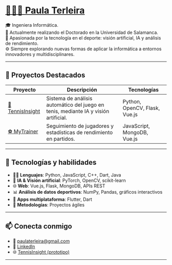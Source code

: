 # [👩🏻‍💻 Paula Terleira](https://paterle.github.io/) 

🎓 Ingeniera Informática.  
📍 Actualmente realizando el Doctorado en la Universidad de Salamanca.                                                                   
🎾 Apasionada por la tecnología en el deporte: visión artificial, IA y análisis de rendimiento.   
⚙️​ Siempre explorando nuevas formas de aplicar la informática a entornos innovadores y multidisciplinares.

---

## 💼 Proyectos Destacados

| Proyecto | Descripción | Tecnologías |
|---------|-------------|--------------|
| [🎾 TennisInsight](https://gredos.usal.es/handle/10366/164978) | Sistema de análisis automático del juego en tenis, mediante IA y visión artificial. | Python, OpenCV, Flask, Vue.js |
| [⚽ MyTrainer](https://gredos.usal.es/handle/10366/151439) | Seguimiento de jugadores y estadísticas de rendimiento en partidos. | JavaScript, MongoDB, Vue.js |

---

## 🧠 Tecnologías y habilidades

- 👩‍💻 **Lenguajes**: Python, JavaScript, C++, Dart, Java  
- 🧠 **IA & Visión artificial**: PyTorch, OpenCV, scikit-learn  
- 🌐 **Web**: Vue.js, Flask, MongoDB, APIs REST  
- 📊 **Análisis de datos deportivos**: NumPy, Pandas, gráficos interactivos  
- 📱 **Apps multiplataforma**: Flutter, Dart  
- 🎯 **Metodologías**: Proyectos ágiles

---

## 📫 Conecta conmigo

- 📧 paulaterleira@gmail.com  
- 🔗 [LinkedIn](https://www.linkedin.com/in/paula-terleira-fernandez/)  
- 🌐 [TennisInsight (prototipo)](https://tcue.usal.es/prototipos-orientados-al-mercado/fichas-prototipos-orientados-al-mercado/278-ficha-40)

---
